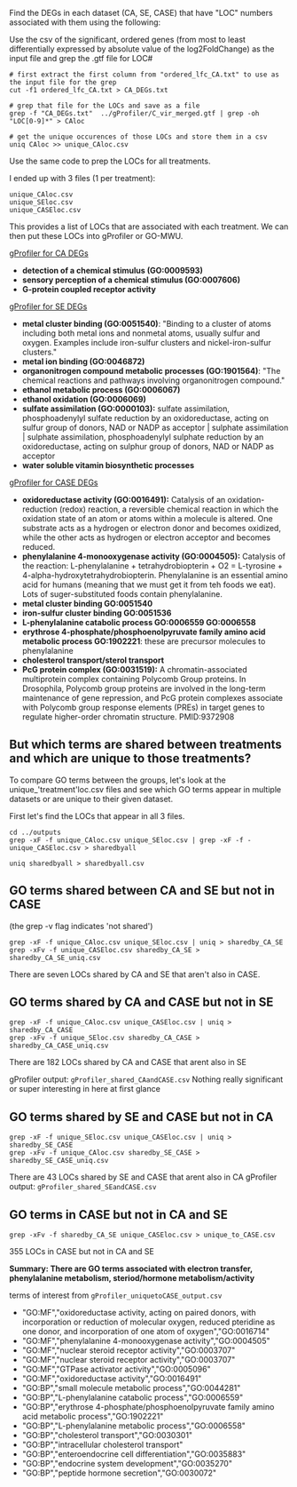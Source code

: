 Find the DEGs in each dataset (CA, SE, CASE) that have "LOC" numbers associated with them using the following:

Use the csv of the significant, ordered genes (from most to least differentially expressed by absolute value of the log2FoldChange) as the input file and grep the .gtf file for LOC#

```
# first extract the first column from "ordered_lfc_CA.txt" to use as the input file for the grep 
cut -f1 ordered_lfc_CA.txt > CA_DEGs.txt

# grep that file for the LOCs and save as a file
grep -f "CA_DEGs.txt"  ../gProfiler/C_vir_merged.gtf | grep -oh "LOC[0-9]*" > CAloc

# get the unique occurences of those LOCs and store them in a csv
uniq CAloc >> unique_CAloc.csv
```

Use the same code to prep the LOCs for all treatments.

I ended up with 3 files (1 per treatment):

```
unique_CAloc.csv
unique_SEloc.csv
unique_CASEloc.csv
```

This provides a list of LOCs that are associated with each treatment. We can then put these LOCs into gProfiler or GO-MWU.

[gProfiler for CA DEGs](https://biit.cs.ut.ee/gplink/l/HJa14VFPTN)
- **detection of a chemical stimulus (GO:0009593)**
- **sensory perception of a chemical stimulus (GO:0007606)**
- **G-protein coupled receptor activity**

[gProfiler for SE DEGs](https://biit.cs.ut.ee/gplink/l/ji8YJMGZTU)
- **metal cluster binding (GO:0051540)**: "Binding to a cluster of atoms including both metal ions and nonmetal atoms, usually sulfur and oxygen. Examples include iron-sulfur clusters and nickel-iron-sulfur clusters."
- **metal ion binding (GO:0046872)**
- **organonitrogen compound metabolic processes (GO:1901564)**: "The chemical reactions and pathways involving organonitrogen compound."
- **ethanol metabolic process (GO:0006067)**
- **ethanol oxidation (GO:0006069)**
- **sulfate assimilation (GO:0000103):** sulfate assimilation, phosphoadenylyl sulfate reduction by an oxidoreductase, acting on sulfur group of donors, NAD or NADP as acceptor | sulphate assimilation | sulphate assimilation, phosphoadenylyl sulphate reduction by an oxidoreductase, acting on sulphur group of donors, NAD or NADP as acceptor
- **water soluble vitamin biosynthetic processes**


[gProfiler for CASE DEGs](https://biit.cs.ut.ee/gplink/l/jFl3OYoTTs)
- **oxidoreductase activity (GO:0016491):** Catalysis of an oxidation-reduction (redox) reaction, a reversible chemical reaction in which the oxidation state of an atom or atoms within a molecule is altered. One substrate acts as a hydrogen or electron donor and becomes oxidized, while the other acts as hydrogen or electron acceptor and becomes reduced.
- **phenylalanine 4-monooxygenase activity (GO:0004505):** Catalysis of the reaction: L-phenylalanine + tetrahydrobiopterin + O2 = L-tyrosine + 4-alpha-hydroxytetrahydrobiopterin. Phenylalanine is an essential amino acid for humans (meaning that we must get it from teh foods we eat). Lots of suger-substituted foods contain phenylalanine. 
- **metal cluster binding GO:0051540**
- **iron-sulfur cluster binding GO:0051536**
- **L-phenylalanine catabolic process GO:0006559 GO:0006558**
- **erythrose 4-phosphate/phosphoenolpyruvate family amino acid metabolic process GO:1902221**: these are precursor molecules to phenylalanine
- **cholesterol transport/sterol transport**
- **PcG protein complex (GO:0031519):** A chromatin-associated multiprotein complex containing Polycomb Group proteins. In Drosophila, Polycomb group proteins are involved in the long-term maintenance of gene repression, and PcG protein complexes associate with Polycomb group response elements (PREs) in target genes to regulate higher-order chromatin structure. PMID:9372908


## But which terms are shared between treatments and which are unique to those treatments?

To compare GO terms between the groups, let's look at the unique_'treatment'loc.csv files and see which GO terms appear in multiple datasets or are unique to their given dataset.

First let's find the LOCs that appear in all 3 files.
```
cd ../outputs
grep -xF -f unique_CAloc.csv unique_SEloc.csv | grep -xF -f - unique_CASEloc.csv > sharedbyall

uniq sharedbyall > sharedbyall.csv
```

## GO terms shared between CA and SE but not in CASE
(the grep -v flag indicates 'not shared')
```
grep -xF -f unique_CAloc.csv unique_SEloc.csv | uniq > sharedby_CA_SE
grep -xFv -f unique_CASEloc.csv sharedby_CA_SE > sharedby_CA_SE_uniq.csv
```
There are seven LOCs shared by CA and SE that aren't also in CASE.


## GO terms shared by CA and CASE but not in SE
```
grep -xF -f unique_CAloc.csv unique_CASEloc.csv | uniq > sharedby_CA_CASE
grep -xFv -f unique_SEloc.csv sharedby_CA_CASE > sharedby_CA_CASE_uniq.csv
```
There are 182 LOCs shared by CA and CASE that arent also in SE

gProfiler output: `gProfiler_shared_CAandCASE.csv` 
Nothing really significant or super interesting in here at first glance


## GO terms shared by SE and CASE but not in CA
```
grep -xF -f unique_SEloc.csv unique_CASEloc.csv | uniq > sharedby_SE_CASE
grep -xFv -f unique_CAloc.csv sharedby_SE_CASE > sharedby_SE_CASE_uniq.csv
```
There are 43 LOCs shared by SE and CASE that arent also in CA
gProfiler output: `gProfiler_shared_SEandCASE.csv`


## GO terms in CASE but not in CA and SE
```
grep -xFv -f sharedby_CA_SE unique_CASEloc.csv > unique_to_CASE.csv
```
355 LOCs in CASE but not in CA and SE

**Summary: There are GO terms associated with electron transfer, phenylalanine metabolism, steriod/hormone metabolism/activity**

terms of interest from `gProfiler_uniquetoCASE_output.csv`

- "GO:MF","oxidoreductase activity, acting on paired donors, with incorporation or reduction of molecular oxygen, reduced pteridine as one donor, and incorporation of one atom of oxygen","GO:0016714"
- "GO:MF","phenylalanine 4-monooxygenase activity","GO:0004505"
- "GO:MF","nuclear steroid receptor activity","GO:0003707"
- "GO:MF","nuclear steroid receptor activity","GO:0003707"
- "GO:MF","GTPase activator activity","GO:0005096"
- "GO:MF","oxidoreductase activity","GO:0016491"
- "GO:BP","small molecule metabolic process","GO:0044281"
- "GO:BP","L-phenylalanine catabolic process","GO:0006559"
- "GO:BP","erythrose 4-phosphate/phosphoenolpyruvate family amino acid metabolic process","GO:1902221"
- "GO:BP","L-phenylalanine metabolic process","GO:0006558"
- "GO:BP","cholesterol transport","GO:0030301"
- "GO:BP","intracellular cholesterol transport"
- "GO:BP","enteroendocrine cell differentiation","GO:0035883"
- "GO:BP","endocrine system development","GO:0035270"
- "GO:BP","peptide hormone secretion","GO:0030072"